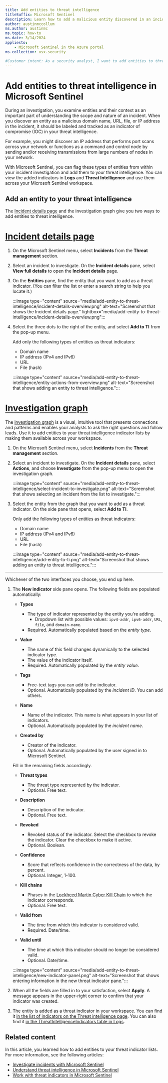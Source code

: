 ```yaml
---
title: Add entities to threat intelligence
titleSuffix: Microsoft Sentinel
description: Learn how to add a malicious entity discovered in an incident investigation to your threat intelligence in Microsoft Sentinel.
author: austinmccollum
ms.author: austinmc
ms.topic: how-to
ms.date: 3/14/2024
appliesto: 
    - Microsoft Sentinel in the Azure portal
ms.collection: usx-security

#Customer intent: As a security analyst, I want to add entities to threat intelligence so that I can track and manage indicators of compromise effectively during incident investigations.
---
```


# Add entities to threat intelligence in Microsoft Sentinel

During an investigation, you examine entities and their context as an important part of understanding the scope and nature of an incident. When you discover an entity as a malicious domain name, URL, file, or IP address in the incident, it should be labeled and tracked as an indicator of compromise (IOC) in your threat intelligence.

For example, you might discover an IP address that performs port scans across your network or functions as a command and control node by sending and/or receiving transmissions from large numbers of nodes in your network.

With Microsoft Sentinel, you can flag these types of entities from within your incident investigation and add them to your threat intelligence. You can view the added indicators in **Logs** and **Threat Intelligence** and use them across your Microsoft Sentinel workspace.

## Add an entity to your threat intelligence

The [Incident details page](investigate-incidents.md) and the investigation graph give you two ways to add entities to threat intelligence.

# [Incident details page](#tab/incidents)

1. On the Microsoft Sentinel menu, select **Incidents** from the **Threat management** section.

1. Select an incident to investigate. On the **Incident details** pane, select **View full details** to open the **Incident details** page.

1. On the **Entities** pane, find the entity that you want to add as a threat indicator. (You can filter the list or enter a search string to help you locate it.)

    :::image type="content" source="media/add-entity-to-threat-intelligence/incident-details-overview.png" alt-text="Screenshot that shows the Incident details page." lightbox="media/add-entity-to-threat-intelligence/incident-details-overview.png":::

1. Select the three dots to the right of the entity, and select **Add to TI** from the pop-up menu.

    Add only the following types of entities as threat indicators:

    - Domain name
    - IP address (IPv4 and IPv6)
    - URL
    - File (hash)

    :::image type="content" source="media/add-entity-to-threat-intelligence/entity-actions-from-overview.png" alt-text="Screenshot that shows adding an entity to threat intelligence.":::

# [Investigation graph](#tab/cases)

The [investigation graph](investigate-cases.md) is a visual, intuitive tool that presents connections and patterns and enables your analysts to ask the right questions and follow leads. Use it to add entities to your threat intelligence indicator lists by making them available across your workspace.

1. On the Microsoft Sentinel menu, select **Incidents** from the **Threat management** section.

1. Select an incident to investigate. On the **Incident details** pane, select **Actions**, and choose **Investigate** from the pop-up menu to open the investigation graph.

    :::image type="content" source="media/add-entity-to-threat-intelligence/select-incident-to-investigate.png" alt-text="Screenshot that shows selecting an incident from the list to investigate.":::

1. Select the entity from the graph that you want to add as a threat indicator. On the side pane that opens, select **Add to TI**.

    Only add the following types of entities as threat indicators:

    - Domain name
    - IP address (IPv4 and IPv6)
    - URL
    - File (hash)

    :::image type="content" source="media/add-entity-to-threat-intelligence/add-entity-to-ti.png" alt-text="Screenshot that shows adding an entity to threat intelligence.":::

---

Whichever of the two interfaces you choose, you end up here.

1. The **New indicator** side pane opens. The following fields are populated automatically:

    - **Types**
        - The type of indicator represented by the entity you're adding.
            - Dropdown list with possible values: `ipv4-addr`, `ipv6-addr`, `URL`, `file`, and `domain-name`.
        - Required. Automatically populated based on the *entity type*.

    - **Value**
        - The name of this field changes dynamically to the selected indicator type.
        - The value of the indicator itself.
        - Required. Automatically populated by the *entity value*.

    - **Tags**
        - Free-text tags you can add to the indicator.
        - Optional. Automatically populated by the *incident ID*. You can add others.
    
    - **Name**
        - Name of the indicator. This name is what appears in your list of indicators.
        - Optional. Automatically populated by the *incident name*.
    
    - **Created by**
        - Creator of the indicator.
        - Optional. Automatically populated by the user signed in to Microsoft Sentinel.

    Fill in the remaining fields accordingly.

    - **Threat types**
        - The threat type represented by the indicator.
        - Optional. Free text.

    - **Description**
        - Description of the indicator.
        - Optional. Free text.

    - **Revoked**
        - Revoked status of the indicator. Select the checkbox to revoke the indicator. Clear the checkbox to make it active.
        - Optional. Boolean.

    - **Confidence**
        - Score that reflects confidence in the correctness of the data, by percent.
        - Optional. Integer, 1-100.

    - **Kill chains**
        - Phases in the [Lockheed Martin Cyber Kill Chain](https://www.lockheedmartin.com/en-us/capabilities/cyber/cyber-kill-chain.html#OVERVIEW) to which the indicator corresponds.
        - Optional. Free text.

    - **Valid from**
        - The time from which this indicator is considered valid.
        - Required. Date/time.

    - **Valid until**
        - The time at which this indicator should no longer be considered valid.
        - Optional. Date/time.

    :::image type="content" source="media/add-entity-to-threat-intelligence/new-indicator-panel.png" alt-text="Screenshot that shows entering information in the new threat indicator pane.":::

1. When all the fields are filled in to your satisfaction, select **Apply**. A message appears in the upper-right corner to confirm that your indicator was created.

1. The entity is added as a threat indicator in your workspace. You can find it [in the list of indicators on the Threat intelligence page](work-with-threat-indicators.md#find-and-view-your-indicators-on-the-threat-intelligence-page). You can also find it [in the ThreatIntelligenceIndicators table in Logs](work-with-threat-indicators.md#find-and-view-your-indicators-in-logs).

## Related content

In this article, you learned how to add entities to your threat indicator lists. For more information, see the following articles:

- [Investigate incidents with Microsoft Sentinel](investigate-incidents.md)
- [Understand threat intelligence in Microsoft Sentinel](understand-threat-intelligence.md)
- [Work with threat indicators in Microsoft Sentinel](work-with-threat-indicators.md)

